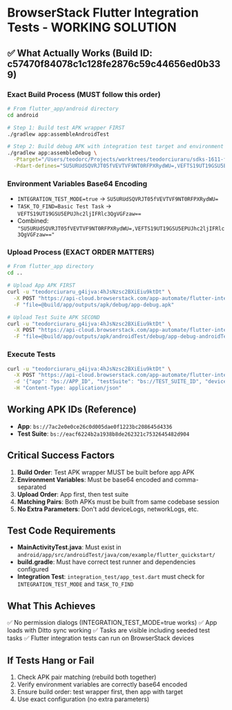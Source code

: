 # BrowserStack Flutter Integration Tests - WORKING SOLUTION

## ✅ What Actually Works (Build ID: c57470f84078c1c128fe2876c59c44656ed0b339)

### Exact Build Process (MUST follow this order)

```bash
# From flutter_app/android directory
cd android

# Step 1: Build test APK wrapper FIRST
./gradlew app:assembleAndroidTest

# Step 2: Build debug APK with integration test target and environment variables
./gradlew app:assembleDebug \
  -Ptarget="/Users/teodorc/Projects/worktrees/teodorciuraru/sdks-1611-flutter_app-add-integration-test-support/flutter_app/integration_test/app_test.dart" \
  -Pdart-defines="SU5URUdSQVRJT05fVEVTVF9NT0RFPXRydWU=,VEFTS19UT19GSU5EPUJhc2ljIFRlc3QgVGFzaw=="
```

### Environment Variables Base64 Encoding
- `INTEGRATION_TEST_MODE=true` → `SU5URUdSQVRJT05fVEVTVF9NT0RFPXRydWU=`
- `TASK_TO_FIND=Basic Test Task` → `VEFTS19UT19GSU5EPUJhc2ljIFRlc3QgVGFzaw==`
- Combined: `"SU5URUdSQVRJT05fVEVTVF9NT0RFPXRydWU=,VEFTS19UT19GSU5EPUJhc2ljIFRlc3QgVGFzaw=="`

### Upload Process (EXACT ORDER MATTERS)

```bash
# From flutter_app directory
cd ..

# Upload App APK FIRST
curl -u "teodorciuraru_g4ijva:4hJsNzsc2BXiEiu9ktDt" \
  -X POST "https://api-cloud.browserstack.com/app-automate/flutter-integration-tests/v2/android/app" \
  -F "file=@build/app/outputs/apk/debug/app-debug.apk"

# Upload Test Suite APK SECOND
curl -u "teodorciuraru_g4ijva:4hJsNzsc2BXiEiu9ktDt" \
  -X POST "https://api-cloud.browserstack.com/app-automate/flutter-integration-tests/v2/android/test-suite" \
  -F "file=@build/app/outputs/apk/androidTest/debug/app-debug-androidTest.apk"
```

### Execute Tests

```bash
curl -u "teodorciuraru_g4ijva:4hJsNzsc2BXiEiu9ktDt" \
  -X POST "https://api-cloud.browserstack.com/app-automate/flutter-integration-tests/v2/android/build" \
  -d '{"app": "bs://APP_ID", "testSuite": "bs://TEST_SUITE_ID", "devices": ["Google Pixel 7-13.0"], "project": "Ditto Flutter"}' \
  -H "Content-Type: application/json"
```

## Working APK IDs (Reference)
- **App**: `bs://7ac2e0e0ce26c0d005dae0f1223bc208645d4336`
- **Test Suite**: `bs://eacf6224b2a1938b8de262321c7532645482d904`

## Critical Success Factors

1. **Build Order**: Test APK wrapper MUST be built before app APK
2. **Environment Variables**: Must be base64 encoded and comma-separated
3. **Upload Order**: App first, then test suite
4. **Matching Pairs**: Both APKs must be built from same codebase session
5. **No Extra Parameters**: Don't add deviceLogs, networkLogs, etc.

## Test Code Requirements

- **MainActivityTest.java**: Must exist in `android/app/src/androidTest/java/com/example/flutter_quickstart/`
- **build.gradle**: Must have correct test runner and dependencies configured
- **Integration Test**: `integration_test/app_test.dart` must check for `INTEGRATION_TEST_MODE` and `TASK_TO_FIND`

## What This Achieves

✅ No permission dialogs (INTEGRATION_TEST_MODE=true works)
✅ App loads with Ditto sync working
✅ Tasks are visible including seeded test tasks
✅ Flutter integration tests can run on BrowserStack devices

## If Tests Hang or Fail

1. Check APK pair matching (rebuild both together)
2. Verify environment variables are correctly base64 encoded
3. Ensure build order: test wrapper first, then app with target
4. Use exact configuration (no extra parameters)